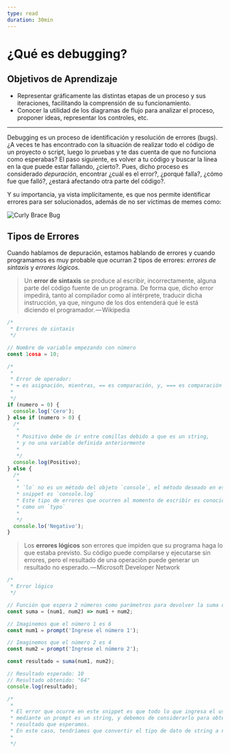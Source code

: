 ```yaml
---
type: read
duration: 30min
---
```


# ¿Qué es debugging?

## Objetivos de Aprendizaje

- Representar gráficamente las distintas etapas de un proceso y sus iteraciones,
  facilitando la comprensión de su funcionamiento.
- Conocer la utilidad  de los diagramas de flujo para analizar el proceso,
  proponer ideas, representar los controles, etc.

***

Debugging es un proceso de identificación y resolución de errores (bugs). ¿A
veces te has encontrado con la situación de realizar todo el código de un
proyecto o script, luego lo pruebas y te das cuenta de que no funciona como
esperabas? El paso siguiente, es volver a tu código y buscar la línea en la que
puede estar fallando, ¿cierto?. Pues, dicho proceso es considerado _depuración_,
encontrar ¿cuál es el error?, ¿porqué falla?, ¿cómo fue que falló?, ¿estará
afectando otra parte del código?.

Y su importancia, ya vista implícitamente, es que nos permite identificar
errores para ser solucionados, además de no ser víctimas de memes como:

![Curly Brace Bug](https://cdn-images-1.medium.com/max/800/1*S6iw5QmBC2v_NbUzbrhwMw.jpeg)

## Tipos de Errores

Cuando hablamos de depuración, estamos hablando de errores y cuando programamos
es muy probable que ocurran 2 tipos de errores: _errores de sintaxis_ y
_errores lógicos_.

> Un **error de sintaxis** se produce al escribir, incorrectamente, alguna parte
> del código fuente de un programa. De forma que, dicho error impedirá, tanto al
> compilador como al intérprete, traducir dicha instrucción, ya que, ninguno de
> los dos entenderá qué le está diciendo el programador. — Wikipedia

```javascript
/*
 * Errores de sintaxis
 */

// Nombre de variable empezando con número
const 1cosa = 10;

/*
 *
 * Error de operador:
 * = es asignación, mientras, == es comparación, y, === es comparación estricta
 *
 */
if (numero = 0) {
  console.log('Cero');
} else if (numero > 0) {
  /*
   *
   * Positivo debe de ir entre comillas debido a que es un string,
   * y no una variable definida anteriormente
   *
   */
  console.log(Positivo);
} else {
  /*
   *
   * `lo` no es un método del objeto `console`, el método deseado en este
   * snippet es `console.log`
   * Este tipo de errores que ocurren al momento de escribir es conocido
   * como un `typo`
   *
   */
  console.lo('Negativo');
}
```

> Los **errores lógicos** son errores que impiden que su programa haga lo que
> estaba previsto. Su código puede compilarse y ejecutarse sin errores, pero el
> resultado de una operación puede generar un resultado no esperado. — Microsoft
> Developer Network

```javascript
/*
 * Error lógico
 */

// Función que espera 2 números como parámetros para devolver la suma de ambos
const suma = (num1, num2) => num1 + num2;

// Imaginemos que el número 1 es 6
const num1 = prompt('Ingrese el número 1');

// Imaginemos que el número 2 es 4
const num2 = prompt('Ingrese el número 2');

const resultado = suma(num1, num2);

// Resultado esperado: 10
// Resultado obtenido: "64"
console.log(resultado);

/*
 *
 * El error que ocurre en este snippet es que todo lo que ingresa el usuario
 * mediante un prompt es un string, y debemos de considerarlo para obtener el
 * resultado que esperamos.
 * En este caso, tendríamos que convertir el tipo de dato de string a número.
 *
 */
```
